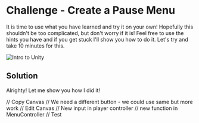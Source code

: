 # Challenge - Create a Pause Menu

It is time to use what you have learned and try it on your own! Hopefully this shouldn't be too complicated, but don't worry if it is! Feel free to use the hints you have and if you get stuck I'll show you how to do it. Let's try and take 10 minutes for this.

![Intro to Unity](https://github.com/mbeale0/Unity-Intro-Project/assets/74221606/1c10cd2e-f4e0-437f-a84b-96748b8451f0)



## Solution
Alrighty! Let me show you how I did it!

// Copy Canvas
  // We need a different button - we could use same but more work
// Edit Canvas
// New input in player controller
// new function in MenuController
// Test
